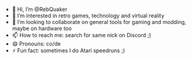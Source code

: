 - 👋 Hi, I’m @RebQuaker
- 👀 I’m interested in retro games, technology and virtual reality
- 💞️ I’m looking to collaborate on general tools for gaming and modding, maybe on hardware too
- 📫 How to reach me: search for same nick on Discord ;)
- 😄 Pronouns: co/de
- ⚡ Fun fact: sometimes I do Atari speedruns ;)
<!--- - 🌱 I’m currently learning ... --->

<!---
RebQuaker/RebQuaker is a ✨ special ✨ repository because its `README.md` (this file) appears on your GitHub profile.
You can click the Preview link to take a look at your changes.
--->
